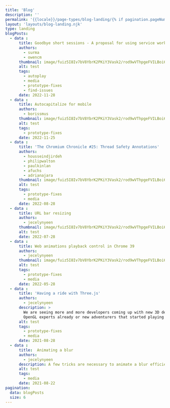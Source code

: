 ```yaml
---
title: 'Blog'
description: ''
permalink: '{{locale}}/page-types/blog-landing/{% if pagination.pageNumber > 0 %}{{ pagination.pageNumber + 1 }}/{% endif %}index.html'
layout: 'layouts/blog-landing.njk'
type: landing
blogPosts:
  - data :
      title: Goodbye short sessions - A proposal for using service workers to improve cookie management on the web
      authors:
        - surma
        - owencm
      thumbnail: image/fuiz5I8Iv7bV8YbrK2PKiY3Vask2/rod9wVThpgeFVILBoi6L.png
      alt: test
      tags:
        - autoplay
        - media
        - prototype-fixes
        - find-issues
      date: 2022-11-28
  - data :
      title: Autocapitalize for mobile
      authors:
        - borissmus
      thumbnail: image/fuiz5I8Iv7bV8YbrK2PKiY3Vask2/rod9wVThpgeFVILBoi6L.png
      alt: test
      tags:
        - prototype-fixes
      date: 2022-11-25
  - data :
      title: 'The Chromium Chronicle #25: Thread Safety Annotations'
      authors:
        - housseindjirdeh
        - philipwalton
        - paulkinlan
        - afuchs
        - adrianajara
      thumbnail: image/fuiz5I8Iv7bV8YbrK2PKiY3Vask2/rod9wVThpgeFVILBoi6L.png
      alt: test
      tags:
        - prototype-fixes
        - media
      date: 2022-08-28
  - data :
      title: URL bar resizing
      authors:
        - jecelynyeen
      thumbnail: image/fuiz5I8Iv7bV8YbrK2PKiY3Vask2/rod9wVThpgeFVILBoi6L.png
      alt: test
      date: 2022-07-28
  - data :
      title: Web animations playback control in Chrome 39
      authors:
        - jecelynyeen
      thumbnail: image/fuiz5I8Iv7bV8YbrK2PKiY3Vask2/rod9wVThpgeFVILBoi6L.png
      alt: test
      tags:
        - prototype-fixes
        - media
      date: 2022-05-28
  - data :
      title: 'Having a ride with Three.js'
      authors:
        - jecelynyeen
      description: >
        We are seeing more and more developers coming up with new 3D demos whether they were
        OpenGL experts already or new adventurers that started playing with it.
      alt: test
      tags:
        - prototype-fixes
        - media
      date: 2021-08-28
  - data :
      title:  Animating a blur
      authors:
        - jecelynyeen
      description: A few tricks are necessary to animate a blur efficiently.
      alt: test
      tags:
        - media
      date: 2021-08-22
pagination:
  data: blogPosts
  size: 6
---
```

